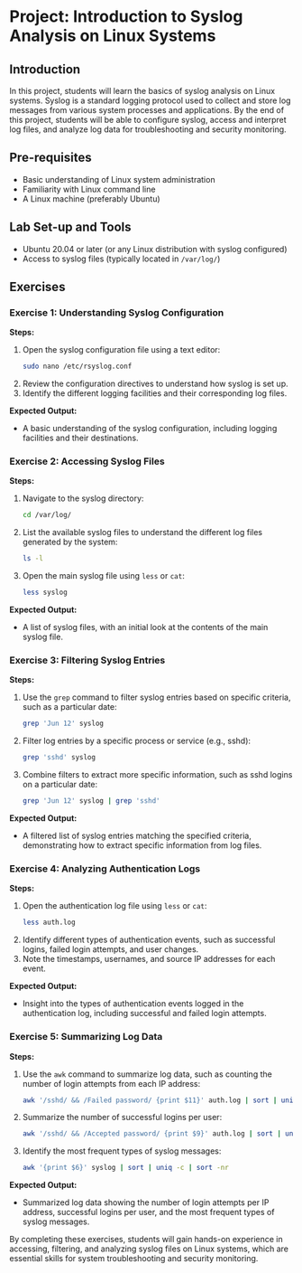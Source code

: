 # Project: Introduction to Syslog Analysis on Linux Systems

## Introduction
In this project, students will learn the basics of syslog analysis on Linux systems. Syslog is a standard logging protocol used to collect and store log messages from various system processes and applications. By the end of this project, students will be able to configure syslog, access and interpret log files, and analyze log data for troubleshooting and security monitoring.

## Pre-requisites
- Basic understanding of Linux system administration
- Familiarity with Linux command line
- A Linux machine (preferably Ubuntu)

## Lab Set-up and Tools
- Ubuntu 20.04 or later (or any Linux distribution with syslog configured)
- Access to syslog files (typically located in `/var/log/`)

## Exercises

### Exercise 1: Understanding Syslog Configuration

**Steps:**

1. Open the syslog configuration file using a text editor:
    ```bash
    sudo nano /etc/rsyslog.conf
    ```
2. Review the configuration directives to understand how syslog is set up.
3. Identify the different logging facilities and their corresponding log files.

**Expected Output:**
- A basic understanding of the syslog configuration, including logging facilities and their destinations.

### Exercise 2: Accessing Syslog Files

**Steps:**

1. Navigate to the syslog directory:
    ```bash
    cd /var/log/
    ```
2. List the available syslog files to understand the different log files generated by the system:
    ```bash
    ls -l
    ```
3. Open the main syslog file using `less` or `cat`:
    ```bash
    less syslog
    ```

**Expected Output:**
- A list of syslog files, with an initial look at the contents of the main syslog file.

### Exercise 3: Filtering Syslog Entries

**Steps:**

1. Use the `grep` command to filter syslog entries based on specific criteria, such as a particular date:
    ```bash
    grep 'Jun 12' syslog
    ```
2. Filter log entries by a specific process or service (e.g., sshd):
    ```bash
    grep 'sshd' syslog
    ```
3. Combine filters to extract more specific information, such as sshd logins on a particular date:
    ```bash
    grep 'Jun 12' syslog | grep 'sshd'
    ```

**Expected Output:**
- A filtered list of syslog entries matching the specified criteria, demonstrating how to extract specific information from log files.

### Exercise 4: Analyzing Authentication Logs

**Steps:**

1. Open the authentication log file using `less` or `cat`:
    ```bash
    less auth.log
    ```
2. Identify different types of authentication events, such as successful logins, failed login attempts, and user changes.
3. Note the timestamps, usernames, and source IP addresses for each event.

**Expected Output:**
- Insight into the types of authentication events logged in the authentication log, including successful and failed login attempts.

### Exercise 5: Summarizing Log Data

**Steps:**

1. Use the `awk` command to summarize log data, such as counting the number of login attempts from each IP address:
    ```bash
    awk '/sshd/ && /Failed password/ {print $11}' auth.log | sort | uniq -c | sort -nr
    ```
2. Summarize the number of successful logins per user:
    ```bash
    awk '/sshd/ && /Accepted password/ {print $9}' auth.log | sort | uniq -c | sort -nr
    ```
3. Identify the most frequent types of syslog messages:
    ```bash
    awk '{print $6}' syslog | sort | uniq -c | sort -nr
    ```

**Expected Output:**
- Summarized log data showing the number of login attempts per IP address, successful logins per user, and the most frequent types of syslog messages.

By completing these exercises, students will gain hands-on experience in accessing, filtering, and analyzing syslog files on Linux systems, which are essential skills for system troubleshooting and security monitoring.
